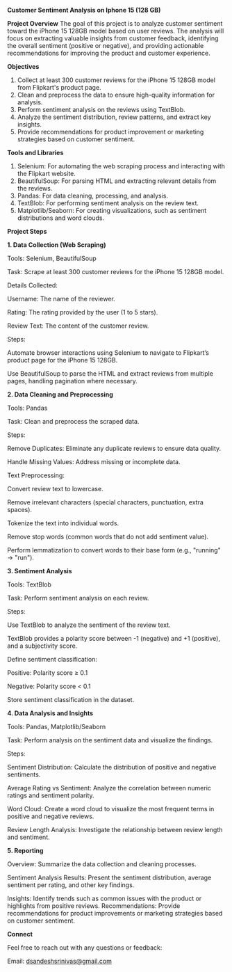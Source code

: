**Customer Sentiment Analysis on Iphone 15 (128 GB)**

**Project Overview**
The goal of this project is to analyze customer sentiment toward the iPhone 15 128GB model based on user reviews. The analysis will focus on extracting valuable insights from customer feedback, identifying the overall sentiment (positive or negative), and providing actionable recommendations for improving the product and customer experience.

**Objectives**
1. Collect at least 300 customer reviews for the iPhone 15 128GB model from Flipkart's product page.
2. Clean and preprocess the data to ensure high-quality information for analysis.
3. Perform sentiment analysis on the reviews using TextBlob.
4. Analyze the sentiment distribution, review patterns, and extract key insights.
5. Provide recommendations for product improvement or marketing strategies based on customer sentiment.

**Tools and Libraries**
1. Selenium: For automating the web scraping process and interacting with the Flipkart website.
2. BeautifulSoup: For parsing HTML and extracting relevant details from the reviews.
3. Pandas: For data cleaning, processing, and analysis.
4. TextBlob: For performing sentiment analysis on the review text.
5. Matplotlib/Seaborn: For creating visualizations, such as sentiment distributions and word clouds.

**Project Steps**

**1. Data Collection (Web Scraping)**

Tools: Selenium, BeautifulSoup

Task: Scrape at least 300 customer reviews for the iPhone 15 128GB model.

Details Collected:

Username: The name of the reviewer.

Rating: The rating provided by the user (1 to 5 stars).

Review Text: The content of the customer review.

Steps:

Automate browser interactions using Selenium to navigate to Flipkart’s product page for the iPhone 15 128GB.

Use BeautifulSoup to parse the HTML and extract reviews from multiple pages, handling pagination where necessary.


**2. Data Cleaning and Preprocessing**

Tools: Pandas

Task: Clean and preprocess the scraped data.

Steps:

Remove Duplicates: Eliminate any duplicate reviews to ensure data quality.

Handle Missing Values: Address missing or incomplete data.

Text Preprocessing:

Convert review text to lowercase.

Remove irrelevant characters (special characters, punctuation, extra spaces).

Tokenize the text into individual words.

Remove stop words (common words that do not add sentiment value).

Perform lemmatization to convert words to their base form (e.g., "running" → "run").

**3. Sentiment Analysis**

Tools: TextBlob

Task: Perform sentiment analysis on each review.

Steps:

Use TextBlob to analyze the sentiment of the review text.

TextBlob provides a polarity score between -1 (negative) and +1 (positive), and a subjectivity score.

Define sentiment classification:

Positive: Polarity score ≥ 0.1

Negative: Polarity score < 0.1

Store sentiment classification in the dataset.


**4. Data Analysis and Insights**

Tools: Pandas, Matplotlib/Seaborn

Task: Perform analysis on the sentiment data and visualize the findings.

Steps:

Sentiment Distribution: Calculate the distribution of positive and negative sentiments.

Average Rating vs Sentiment: Analyze the correlation between numeric ratings and sentiment polarity.

Word Cloud: Create a word cloud to visualize the most frequent terms in positive and negative reviews.

Review Length Analysis: Investigate the relationship between review length and sentiment.


**5. Reporting**

Overview: Summarize the data collection and cleaning processes.

Sentiment Analysis Results: Present the sentiment distribution, average sentiment per rating, and other key findings.

Insights: Identify trends such as common issues with the product or highlights from positive reviews.
Recommendations: Provide recommendations for product improvements or marketing strategies based on customer sentiment.

**Connect**

Feel free to reach out with any questions or feedback:

Email: dsandeshsrinivas@gmail.com
